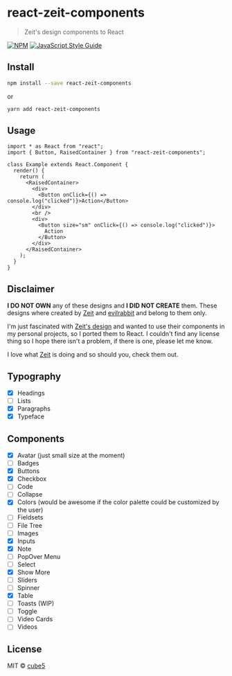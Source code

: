 # react-zeit-components

> Zeit's design components to React

[![NPM](https://img.shields.io/npm/v/react-zeit-components.svg)](https://www.npmjs.com/package/react-zeit-components) [![JavaScript Style Guide](https://img.shields.io/badge/code_style-standard-brightgreen.svg)](https://standardjs.com)

## Install

```bash
npm install --save react-zeit-components
```

or

```bash
yarn add react-zeit-components
```

## Usage

```tsx
import * as React from "react";
import { Button, RaisedContainer } from "react-zeit-components";

class Example extends React.Component {
  render() {
    return (
      <RaisedContainer>
        <div>
          <Button onClick={() => console.log("clicked")}>Action</Button>
        </div>
        <br />
        <div>
          <Button size="sm" onClick={() => console.log("clicked")}>
            Action
          </Button>
        </div>
      </RaisedContainer>
    );
  }
}
```

## Disclaimer

**I DO NOT OWN** any of these designs and **I DID NOT CREATE** them. These designs where created by [Zeit](https://zeit.co/) and [evilrabbit](https://evilrabb.it/) and belong to them only.

I'm just fascinated with [Zeit's design](https://zeit.co/design) and wanted to use their components in my personal projects, so I ported them to React. I couldn't find any license thing so I hope there isn't a problem, if there is one, please let me know.

I love what [Zeit](https://zeit.co/) is doing and so should you, check them out.

## Typography

- [x] Headings
- [ ] Lists
- [x] Paragraphs
- [x] Typeface

## Components

- [x] Avatar (just small size at the moment)
- [ ] Badges
- [x] Buttons
- [x] Checkbox
- [ ] Code
- [ ] Collapse
- [x] Colors (would be awesome if the color palette could be customized by the user)
- [ ] Fieldsets
- [ ] File Tree
- [ ] Images
- [x] Inputs
- [x] Note
- [ ] PopOver Menu
- [ ] Select
- [x] Show More
- [ ] Sliders
- [ ] Spinner
- [x] Table
- [ ] Toasts (WIP)
- [ ] Toggle
- [ ] Video Cards
- [ ] Videos

## License

MIT © [cube5](https://github.com/cube5)
